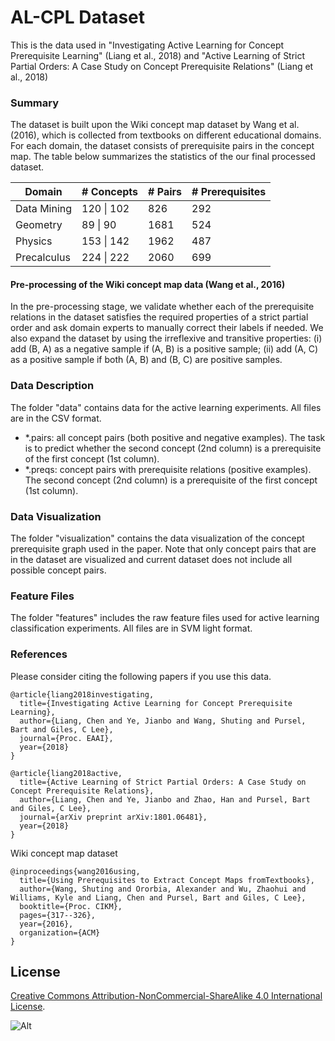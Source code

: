 # AL-CPL Dataset
This is the data used in "Investigating Active Learning for Concept Prerequisite Learning" (Liang et al., 2018) and "Active Learning of Strict Partial Orders: A Case Study on Concept Prerequisite Relations" (Liang et al., 2018)

### Summary
The dataset is built upon the Wiki concept map dataset by Wang et al. (2016), which is collected from textbooks on different educational domains. For each domain, the dataset consists of prerequisite pairs in the concept map. The table below summarizes the statistics of the our final processed dataset.

Domain | # Concepts | # Pairs | # Prerequisites 
 ---   | --- | --- | ---
 Data Mining | 120   \| 102 | 826 | 292
 Geometry | 89     \| 90 | 1681 | 524
 Physics | 153  \| 142 | 1962 | 487
 Precalculus | 224  \| 222 | 2060 | 699

#### Pre-processing of the Wiki concept map data (Wang et al., 2016)
In the pre-processing stage, we validate whether each of the prerequisite relations in the dataset satisfies the required properties of a strict partial order and ask domain experts to manually correct their labels if needed. We also expand the dataset by using the irreflexive and transitive properties: (i) add (B, A) as a negative sample if (A, B) is a positive sample; (ii) add (A, C) as a positive sample if both (A, B) and (B, C) are positive samples. 

### Data Description
The folder "data" contains data for the active learning experiments. All files are in the CSV format. 

- *.pairs: all concept pairs (both positive and negative examples). The task is to predict whether the second concept (2nd column) is a prerequisite of the first concept (1st column).
- *.preqs: concept pairs with prerequisite relations (positive examples). The second concept (2nd column) is a prerequisite of the first concept (1st column).

### Data Visualization
The folder "visualization" contains the data visualization of the concept prerequisite graph used in the paper. Note that only concept pairs that are in the dataset are visualized and current dataset does not include all possible concept pairs.

### Feature Files
The folder "features" includes the raw feature files used for active learning classification experiments. All files are in SVM light format.

### References
Please consider citing the following papers if you use this data.
```
@article{liang2018investigating,
  title={Investigating Active Learning for Concept Prerequisite Learning},
  author={Liang, Chen and Ye, Jianbo and Wang, Shuting and Pursel, Bart and Giles, C Lee},
  journal={Proc. EAAI},
  year={2018}
}

@article{liang2018active,
  title={Active Learning of Strict Partial Orders: A Case Study on Concept Prerequisite Relations},
  author={Liang, Chen and Ye, Jianbo and Zhao, Han and Pursel, Bart and Giles, C Lee},
  journal={arXiv preprint arXiv:1801.06481},
  year={2018}
}
```
Wiki concept map dataset
```
@inproceedings{wang2016using,
  title={Using Prerequisites to Extract Concept Maps fromTextbooks},
  author={Wang, Shuting and Ororbia, Alexander and Wu, Zhaohui and Williams, Kyle and Liang, Chen and Pursel, Bart and Giles, C Lee},
  booktitle={Proc. CIKM},
  pages={317--326},
  year={2016},
  organization={ACM}
}
```
## License
[Creative Commons Attribution-NonCommercial-ShareAlike 4.0 International License](http://creativecommons.org/licenses/by-nc-sa/4.0/). 

![Alt](https://i.creativecommons.org/l/by-nc-sa/4.0/88x31.png)
